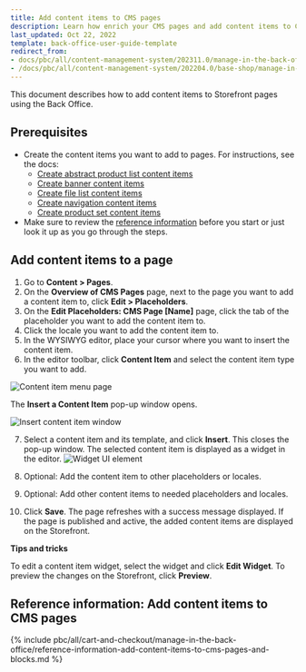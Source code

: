 ```yaml
---
title: Add content items to CMS pages
description: Learn how enrich your CMS pages and add content items to CMS pages in the Spryker Cloud Commerce OS Back Office
last_updated: Oct 22, 2022
template: back-office-user-guide-template
redirect_from:
- docs/pbc/all/content-management-system/202311.0/manage-in-the-back-office/pages/add-content-items-to-cms-pages.html
- /docs/pbc/all/content-management-system/202204.0/base-shop/manage-in-the-back-office/pages/add-content-items-to-cms-pages.html
---
```


This document describes how to add content items to Storefront pages using the Back Office.

## Prerequisites

- Create the content items you want to add to pages. For instructions, see the docs:
  - [Create abstract product list content items](/docs/pbc/all/content-management-system/{{page.version}}/base-shop/manage-in-the-back-office/content-items/create-abstract-product-list-content-items.html)
  - [Create banner content items](/docs/pbc/all/content-management-system/{{page.version}}/base-shop/manage-in-the-back-office/content-items/create-banner-content-items.html)  
  - [Create file list content items](/docs/pbc/all/content-management-system/{{page.version}}/base-shop/manage-in-the-back-office/content-items/create-file-list-content-items.html)
  - [Create navigation content items](/docs/pbc/all/content-management-system/{{page.version}}/base-shop/manage-in-the-back-office/content-items/create-navigation-content-items.html)
  - [Create product set content items](/docs/pbc/all/content-management-system/{{page.version}}/base-shop/manage-in-the-back-office/content-items/create-product-set-content-items.html)
- Make sure to review the [reference information](#reference-information-add-content-items-to-cms-pages) before you start or just look it up as you go through the steps.

## Add content items to a page

1. Go to **Content&nbsp;<span aria-label="and then">></span> Pages**.
2. On the **Overview of CMS Pages** page, next to the page you want to add a content item to, click  **Edit&nbsp;<span aria-label="and then">></span> Placeholders**.
3. On the **Edit Placeholders: CMS Page [Name]** page, click the tab of the placeholder you want to add the content item to.
4. Click the locale you want to add the content item to.
5. In the WYSIWYG editor, place your cursor where you want to insert the content item.
6. In the editor toolbar, click **Content Item** and select the content item type you want to add.

![Content item menu page](https://spryker.s3.eu-central-1.amazonaws.com/docs/User+Guides/Back+Office+User+Guides/Content+Management+System/Content+Item+Widgets/Adding+Content+Item+Widgets+to+Pages+and+Blocks/content-item-menu-page.png)

The **Insert a Content Item** pop-up window opens.

![Insert content item window](https://spryker.s3.eu-central-1.amazonaws.com/docs/User+Guides/Back+Office+User+Guides/Content+Management+System/Content+Item+Widgets/Adding+Content+Item+Widgets+to+Pages+and+Blocks/insert-content-item-window.png)

7. Select a content item and its template, and click **Insert**.
    This closes the pop-up window. The selected content item is displayed as a widget in the editor.
![Widget UI element](https://spryker.s3.eu-central-1.amazonaws.com/docs/User+Guides/Back+Office+User+Guides/Content+Management+System/Content+Item+Widgets/Adding+Content+Item+Widgets+to+Pages+and+Blocks/widget-ui-element.png)
8. Optional: Add the content item to other placeholders or locales.
9. Optional: Add other content items to needed placeholders and locales.

10. Click **Save**.
    The page refreshes with a success message displayed. If the page is published and active, the added content items are displayed on the Storefront.

**Tips and tricks**

To edit a content item widget, select the widget and click **Edit Widget**.
To preview the changes on the Storefront, click **Preview**.

## Reference information: Add content items to CMS pages


{% include pbc/all/cart-and-checkout/manage-in-the-back-office/reference-information-add-content-items-to-cms-pages-and-blocks.md %} <!-- To edit, see /_includes/pbc/all/cart-and-checkout/manage-in-the-back-office/reference-information-add-content-items-to-cms-pages-and-blocks.md -->

